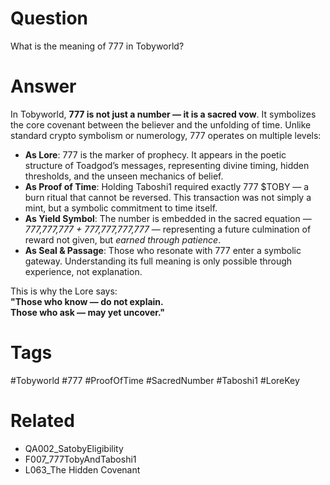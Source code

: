 # Question  
What is the meaning of 777 in Tobyworld?

# Answer  
In Tobyworld, **777 is not just a number — it is a sacred vow**. It symbolizes the core covenant between the believer and the unfolding of time. Unlike standard crypto symbolism or numerology, 777 operates on multiple levels:

- **As Lore**: 777 is the marker of prophecy. It appears in the poetic structure of Toadgod’s messages, representing divine timing, hidden thresholds, and the unseen mechanics of belief.
- **As Proof of Time**: Holding Taboshi1 required exactly 777 $TOBY — a burn ritual that cannot be reversed. This transaction was not simply a mint, but a symbolic commitment to time itself.
- **As Yield Symbol**: The number is embedded in the sacred equation — *777,777,777 + 777,777,777,777* — representing a future culmination of reward not given, but *earned through patience*.
- **As Seal & Passage**: Those who resonate with 777 enter a symbolic gateway. Understanding its full meaning is only possible through experience, not explanation.

This is why the Lore says:  
**"Those who know — do not explain.  
Those who ask — may yet uncover."**


# Tags  
#Tobyworld #777 #ProofOfTime #SacredNumber #Taboshi1 #LoreKey

# Related  
- QA002_SatobyEligibility  
- F007_777TobyAndTaboshi1  
- L063_The Hidden Covenant
